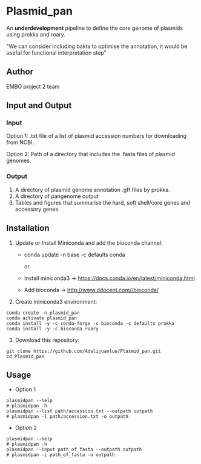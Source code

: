 # Plasmid_pan
An **underdevelopment** pipeline to define the core genome of plasmids using prokka and roary. 

"We can consider including bakta to optimise the annotation, it would be useful for functional interpretation step"

## Author
EMBO project 2 team
## Input and Output
### Input 
Option 1: .txt file of a list of plasmid accession numbers for downloading from NCBI.

Option 2: Path of a directory that includes the .fasta files of plasmid genomes.  
   
### Output
1. A directory of plasmid genome annotation .gff files by prokka.
2. A directory of pangenome output
3. Tables and figures that summarise the hard, soft shell/core genes and accessory genes. 

## Installation
1. Update or Install Miniconda and add the bioconda channel:
   - conda update -n base -c defaults conda
   
     or 
   
   - Install miniconda3  -> https://docs.conda.io/en/latest/miniconda.html
   - Add bioconda -> http://www.ddocent.com//bioconda/
2. Create miniconda3 environment:
````
conda create -n plasmid_pan 
conda activate plasmid_pan
conda install -y -c conda-forge -c bioconda -c defaults prokka
conda install -y -c bioconda roary
````
3. Download this repository:
````
git clone https://github.com/Adalijuanluo/Plasmid_pan.git
cd Plasmid_pan
````
## Usage
* Option 1
````
plasmidpan --help
# plasmidpan -h
plasmidpan --list path/accession.txt --outpath outpath
# plasmidpan -l path/accession.txt -o outpath

````
* Option 2
````
plasmidpan --help
# plasmidpan -h
plasmidpan --input path_of_fasta --outpath outpath
# plasmidpan -i path_of_fasta -o outpath
````


